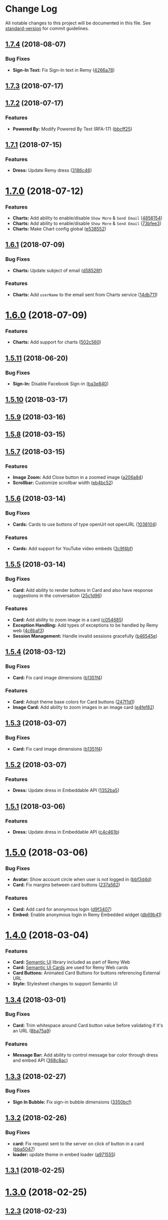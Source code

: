 # Change Log

All notable changes to this project will be documented in this file. See [standard-version](https://github.com/conventional-changelog/standard-version) for commit guidelines.

<a name="1.7.4"></a>
## [1.7.4](https://gitlab.com/purpleslate/ps-remy-web/compare/v1.7.3...v1.7.4) (2018-08-07)


### Bug Fixes

* **Sign-In Text:** Fix Sign-In text in Remy ([4266a78](https://gitlab.com/purpleslate/ps-remy-web/commit/4266a78))



<a name="1.7.3"></a>
## [1.7.3](https://gitlab.com/purpleslate/ps-remy-web/compare/v1.7.2...v1.7.3) (2018-07-17)



<a name="1.7.2"></a>
## [1.7.2](https://gitlab.com/purpleslate/ps-remy-web/compare/v1.7.1...v1.7.2) (2018-07-17)


### Features

* **Powered By:** Modify Powered By Text (RFA-17) ([bbcff25](https://gitlab.com/purpleslate/ps-remy-web/commit/bbcff25))



<a name="1.7.1"></a>
## [1.7.1](https://gitlab.com/purpleslate/ps-remy-web/compare/v1.7.0...v1.7.1) (2018-07-15)


### Features

* **Dress:** Update Remy dress ([3186c46](https://gitlab.com/purpleslate/ps-remy-web/commit/3186c46))



<a name="1.7.0"></a>
# [1.7.0](https://gitlab.com/purpleslate/ps-remy-web/compare/v1.6.1...v1.7.0) (2018-07-12)


### Features

* **Charts:** Add ability to enable/disable `Show More` & `Send Email` ([4856154](https://gitlab.com/purpleslate/ps-remy-web/commit/4856154))
* **Charts:** Add ability to enable/disable `Show More` & `Send Email` ([73bfee3](https://gitlab.com/purpleslate/ps-remy-web/commit/73bfee3))
* **Charts:** Make Chart config global ([e538552](https://gitlab.com/purpleslate/ps-remy-web/commit/e538552))



<a name="1.6.1"></a>
## [1.6.1](https://gitlab.com/purpleslate/ps-remy-web/compare/v1.6.0...v1.6.1) (2018-07-09)


### Bug Fixes

* **Charts:** Update subject of email ([d58528f](https://gitlab.com/purpleslate/ps-remy-web/commit/d58528f))


### Features

* **Charts:** Add `userName` to the email sent from Charts service ([14db711](https://gitlab.com/purpleslate/ps-remy-web/commit/14db711))



<a name="1.6.0"></a>
# [1.6.0](https://gitlab.com/purpleslate/ps-remy-web/compare/v1.5.11...v1.6.0) (2018-07-09)


### Features

* **Charts:** Add support for charts ([502c560](https://gitlab.com/purpleslate/ps-remy-web/commit/502c560))



<a name="1.5.11"></a>
## [1.5.11](https://gitlab.com/purpleslate/ps-remy-web/compare/v1.5.10...v1.5.11) (2018-06-20)


### Bug Fixes

* **Sign-In:** Disable Facebook Sign-in ([ba3e840](https://gitlab.com/purpleslate/ps-remy-web/commit/ba3e840))



<a name="1.5.10"></a>
## [1.5.10](https://gitlab.com/purpleslate/ps-remy-web/compare/v1.5.9...v1.5.10) (2018-03-17)



<a name="1.5.9"></a>
## [1.5.9](https://gitlab.com/purpleslate/ps-remy-web/compare/v1.5.8...v1.5.9) (2018-03-16)



<a name="1.5.8"></a>
## [1.5.8](https://gitlab.com/purpleslate/ps-remy-web/compare/v1.5.7...v1.5.8) (2018-03-15)



<a name="1.5.7"></a>
## [1.5.7](https://gitlab.com/purpleslate/ps-remy-web/compare/v1.5.6...v1.5.7) (2018-03-15)


### Features

* **Image Zoom:** Add Close button in a zoomed image ([a206a84](https://gitlab.com/purpleslate/ps-remy-web/commit/a206a84))
* **Scrollbar:** Customize scrollbar width ([eb4bc52](https://gitlab.com/purpleslate/ps-remy-web/commit/eb4bc52))



<a name="1.5.6"></a>
## [1.5.6](https://gitlab.com/purpleslate/ps-remy-web/compare/v1.5.5...v1.5.6) (2018-03-14)


### Bug Fixes

* **Cards:** Cards to use buttons of type openUrl not openURL ([1038104](https://gitlab.com/purpleslate/ps-remy-web/commit/1038104))


### Features

* **Cards:** Add support for YouTube video embeds ([3c9f4bf](https://gitlab.com/purpleslate/ps-remy-web/commit/3c9f4bf))



<a name="1.5.5"></a>
## [1.5.5](https://gitlab.com/purpleslate/ps-remy-web/compare/v1.5.3...v1.5.5) (2018-03-14)


### Bug Fixes

* **Card:** Add ability to render buttons in Card and also have response suggestions in the conversation ([25c1d96](https://gitlab.com/purpleslate/ps-remy-web/commit/25c1d96))


### Features

* **Card:** Add ability to zoom image in a card ([c054685](https://gitlab.com/purpleslate/ps-remy-web/commit/c054685))
* **Exception Handling:** Add types of exceptions to be handled by Remy web ([4c8baf3](https://gitlab.com/purpleslate/ps-remy-web/commit/4c8baf3))
* **Session Management:** Handle invalid sessions gracefully ([b46545e](https://gitlab.com/purpleslate/ps-remy-web/commit/b46545e))



<a name="1.5.4"></a>
## [1.5.4](https://gitlab.com/purpleslate/ps-remy-web/compare/v1.5.2...v1.5.4) (2018-03-12)


### Bug Fixes

* **Card:** Fix card image dimensions ([b1351f4](https://gitlab.com/purpleslate/ps-remy-web/commit/b1351f4))


### Features

* **Card:** Adopt theme base colors for Card buttons ([247f1d1](https://gitlab.com/purpleslate/ps-remy-web/commit/247f1d1))
* **Image Card:** Add ability to zoom images in an image card ([e4fef82](https://gitlab.com/purpleslate/ps-remy-web/commit/e4fef82))



<a name="1.5.3"></a>
## [1.5.3](https://gitlab.com/purpleslate/ps-remy-web/compare/v1.5.2...v1.5.3) (2018-03-07)


### Bug Fixes

* **Card:** Fix card image dimensions ([b1351f4](https://gitlab.com/purpleslate/ps-remy-web/commit/b1351f4))



<a name="1.5.2"></a>
## [1.5.2](https://gitlab.com/purpleslate/ps-remy-web/compare/v1.5.1...v1.5.2) (2018-03-07)


### Features

* **Dress:** Update dress in Embeddable API ([1352ba5](https://gitlab.com/purpleslate/ps-remy-web/commit/1352ba5))



<a name="1.5.1"></a>
## [1.5.1](https://gitlab.com/purpleslate/ps-remy-web/compare/v1.5.0...v1.5.1) (2018-03-06)


### Features

* **Dress:** Update dress in Embeddable API ([c4c461b](https://gitlab.com/purpleslate/ps-remy-web/commit/c4c461b))



<a name="1.5.0"></a>
# [1.5.0](https://gitlab.com/purpleslate/ps-remy-web/compare/v1.4.0...v1.5.0) (2018-03-06)


### Bug Fixes

* **Avatar:** Show account circle when user is not logged in ([bbf3d4d](https://gitlab.com/purpleslate/ps-remy-web/commit/bbf3d4d))
* **Card:** Fix margins between card buttons ([237a562](https://gitlab.com/purpleslate/ps-remy-web/commit/237a562))


### Features

* **Card:** Add card for anonymous login ([d9f3407](https://gitlab.com/purpleslate/ps-remy-web/commit/d9f3407))
* **Embed:** Enable anonymous login in Remy Embedded widget ([db69b41](https://gitlab.com/purpleslate/ps-remy-web/commit/db69b41))



<a name="1.4.0"></a>
# [1.4.0](https://gitlab.com/purpleslate/ps-remy-web/compare/v1.3.4...v1.4.0) (2018-03-04)


### Features

* **Card:** [Semantic UI](https://react.semantic-ui.com) library included as part of Remy Web
* **Card:** [Semantic UI Cards](https://react.semantic-ui.com/views/card) are used for Remy Web cards
* **Card Buttons:** Animated Card Buttons for buttons referencing External URL
* **Style:** Stylesheet changes to support Semantic UI


<a name="1.3.4"></a>
## [1.3.4](https://gitlab.com/purpleslate/ps-remy-web/compare/v1.3.3...v1.3.4) (2018-03-01)


### Bug Fixes

* **Card:** Trim whitespace around Card button value before validating if it's an URL ([8ba75a9](https://gitlab.com/purpleslate/ps-remy-web/commit/8ba75a9))


### Features

* **Message Bar:** Add ability to control message bar color through dress and embed API ([368c8ac](https://gitlab.com/purpleslate/ps-remy-web/commit/368c8ac))



<a name="1.3.3"></a>
## [1.3.3](https://gitlab.com/purpleslate/ps-remy-web/compare/v1.3.2...v1.3.3) (2018-02-27)


### Bug Fixes

* **Sign In Bubble:** Fix sign-in bubble dimensions ([3350bcf](https://gitlab.com/purpleslate/ps-remy-web/commit/3350bcf))



<a name="1.3.2"></a>
## [1.3.2](https://gitlab.com/purpleslate/ps-remy-web/compare/v1.3.1...v1.3.2) (2018-02-26)


### Bug Fixes

* **card:** Fix request sent to the server on click of button in a card ([bba5047](https://gitlab.com/purpleslate/ps-remy-web/commit/bba5047))
* **loader:** update theme in embed loader ([a971555](https://gitlab.com/purpleslate/ps-remy-web/commit/a971555))



<a name="1.3.1"></a>
## [1.3.1](https://gitlab.com/purpleslate/ps-remy-web/compare/v1.3.0...v1.3.1) (2018-02-25)



<a name="1.3.0"></a>
# [1.3.0](https://gitlab.com/purpleslate/ps-remy-web/compare/1.2.0...1.3.0) (2018-02-25)



<a name="1.2.3"></a>
## [1.2.3](https://gitlab.com/purpleslate/ps-remy-web/compare/1.2.2...1.2.3) (2018-02-23)
